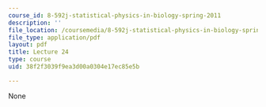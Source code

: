 ```yaml
---
course_id: 8-592j-statistical-physics-in-biology-spring-2011
description: ''
file_location: /coursemedia/8-592j-statistical-physics-in-biology-spring-2011/38f2f3039f9ea3d00a0304e17ec85e5b_MIT8_592JS11_lec24.pdf
file_type: application/pdf
layout: pdf
title: Lecture 24
type: course
uid: 38f2f3039f9ea3d00a0304e17ec85e5b

---
```

None